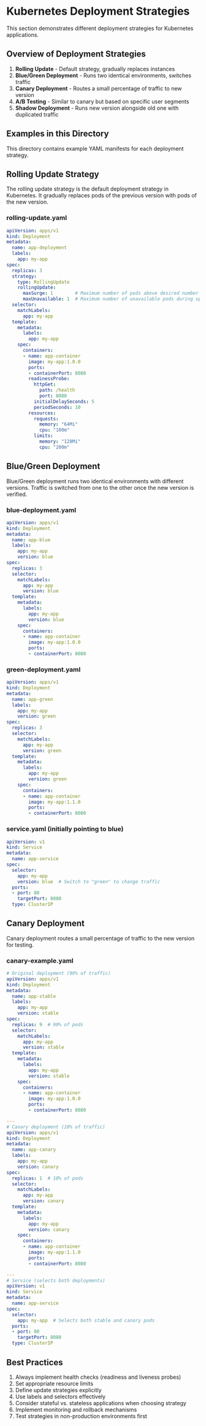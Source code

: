 # Kubernetes Deployment Strategies

This section demonstrates different deployment strategies for Kubernetes applications.

## Overview of Deployment Strategies

1. **Rolling Update** - Default strategy, gradually replaces instances
2. **Blue/Green Deployment** - Runs two identical environments, switches traffic
3. **Canary Deployment** - Routes a small percentage of traffic to new version
4. **A/B Testing** - Similar to canary but based on specific user segments
5. **Shadow Deployment** - Runs new version alongside old one with duplicated traffic

## Examples in this Directory

This directory contains example YAML manifests for each deployment strategy.

## Rolling Update Strategy

The rolling update strategy is the default deployment strategy in Kubernetes. It gradually replaces pods of the previous version with pods of the new version.

### rolling-update.yaml

```yaml
apiVersion: apps/v1
kind: Deployment
metadata:
  name: app-deployment
  labels:
    app: my-app
spec:
  replicas: 3
  strategy:
    type: RollingUpdate
    rollingUpdate:
      maxSurge: 1        # Maximum number of pods above desired number
      maxUnavailable: 1  # Maximum number of unavailable pods during update
  selector:
    matchLabels:
      app: my-app
  template:
    metadata:
      labels:
        app: my-app
    spec:
      containers:
      - name: app-container
        image: my-app:1.0.0
        ports:
        - containerPort: 8080
        readinessProbe:
          httpGet:
            path: /health
            port: 8080
          initialDelaySeconds: 5
          periodSeconds: 10
        resources:
          requests:
            memory: "64Mi"
            cpu: "100m"
          limits:
            memory: "128Mi"
            cpu: "200m"
```

## Blue/Green Deployment

Blue/Green deployment runs two identical environments with different versions. Traffic is switched from one to the other once the new version is verified.

### blue-deployment.yaml

```yaml
apiVersion: apps/v1
kind: Deployment
metadata:
  name: app-blue
  labels:
    app: my-app
    version: blue
spec:
  replicas: 3
  selector:
    matchLabels:
      app: my-app
      version: blue
  template:
    metadata:
      labels:
        app: my-app
        version: blue
    spec:
      containers:
      - name: app-container
        image: my-app:1.0.0
        ports:
        - containerPort: 8080
```

### green-deployment.yaml

```yaml
apiVersion: apps/v1
kind: Deployment
metadata:
  name: app-green
  labels:
    app: my-app
    version: green
spec:
  replicas: 3
  selector:
    matchLabels:
      app: my-app
      version: green
  template:
    metadata:
      labels:
        app: my-app
        version: green
    spec:
      containers:
      - name: app-container
        image: my-app:1.1.0
        ports:
        - containerPort: 8080
```

### service.yaml (initially pointing to blue)

```yaml
apiVersion: v1
kind: Service
metadata:
  name: app-service
spec:
  selector:
    app: my-app
    version: blue  # Switch to "green" to change traffic
  ports:
  - port: 80
    targetPort: 8080
  type: ClusterIP
```

## Canary Deployment

Canary deployment routes a small percentage of traffic to the new version for testing.

### canary-example.yaml

```yaml
# Original deployment (90% of traffic)
apiVersion: apps/v1
kind: Deployment
metadata:
  name: app-stable
  labels:
    app: my-app
    version: stable
spec:
  replicas: 9  # 90% of pods
  selector:
    matchLabels:
      app: my-app
      version: stable
  template:
    metadata:
      labels:
        app: my-app
        version: stable
    spec:
      containers:
      - name: app-container
        image: my-app:1.0.0
        ports:
        - containerPort: 8080

---
# Canary deployment (10% of traffic)
apiVersion: apps/v1
kind: Deployment
metadata:
  name: app-canary
  labels:
    app: my-app
    version: canary
spec:
  replicas: 1  # 10% of pods
  selector:
    matchLabels:
      app: my-app
      version: canary
  template:
    metadata:
      labels:
        app: my-app
        version: canary
    spec:
      containers:
      - name: app-container
        image: my-app:1.1.0
        ports:
        - containerPort: 8080

---
# Service (selects both deployments)
apiVersion: v1
kind: Service
metadata:
  name: app-service
spec:
  selector:
    app: my-app  # Selects both stable and canary pods
  ports:
  - port: 80
    targetPort: 8080
  type: ClusterIP
```

## Best Practices

1. Always implement health checks (readiness and liveness probes)
2. Set appropriate resource limits
3. Define update strategies explicitly
4. Use labels and selectors effectively
5. Consider stateful vs. stateless applications when choosing strategy
6. Implement monitoring and rollback mechanisms
7. Test strategies in non-production environments first
